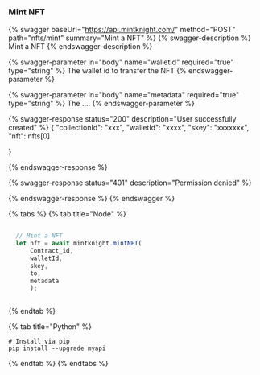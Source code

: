 
### Mint NFT

{% swagger baseUrl="https://api.mintknight.com/" method="POST" path="nfts/mint" summary="Mint a NFT" %} {% swagger-description %} Mint a NFT {% endswagger-description %}

{% swagger-parameter in="body" name="walletId" required="true" type="string" %} The wallet id to transfer the NFT {% endswagger-parameter %}

{% swagger-parameter in="body" name="metadata" required="true" type="string" %} The .... {% endswagger-parameter %}

{% swagger-response status="200" description="User successfully created" %}
{
    "collectionId": "xxx",
    "walletId": "xxxx",
    "skey": "xxxxxxx",
    "nft": nfts[0]

}


{% endswagger-response %}



{% swagger-response status="401" description="Permission denied" %}

{% endswagger-response %} {% endswagger %}



{% tabs %}
{% tab title="Node" %}
```javascript

  // Mint a NFT
  let nft = await mintknight.mintNFT(
      Contract_id,
      walletId,
      skey,
      to,
      metadata      
      );
   
```
{% endtab %}

{% tab title="Python" %}
```
# Install via pip
pip install --upgrade myapi
```
{% endtab %}
{% endtabs %}
